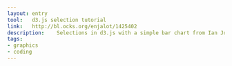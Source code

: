 ```yaml
---
layout: entry
tool:	d3.js selection tutorial
link:	http://bl.ocks.org/enjalot/1425402
description:	Selections in d3.js with a simple bar chart from Ian Johnson on Vimeo.
tags:
- graphics
- coding
---
```

